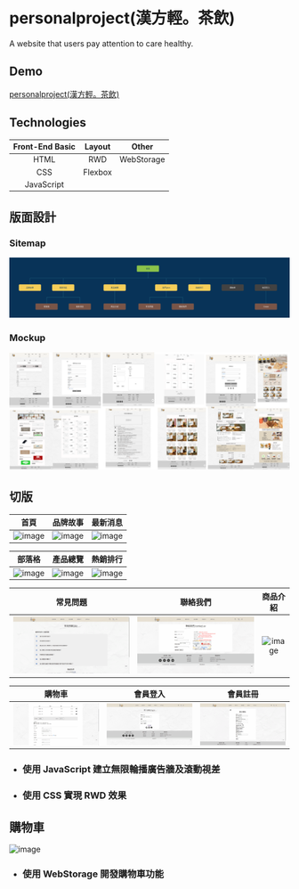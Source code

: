 # personalproject(漢方輕。茶飲)
A website that users pay attention to care healthy.

## Demo
[personalproject(漢方輕。茶飲)](https://shang-jui.github.io/personalproject/index.html)

## Technologies
Front-End Basic  | Layout |Other                         |
:---------------:|:------:|:----------------------------:|
HTML             | RWD    |WebStorage                    |
CSS              | Flexbox|                              |
JavaScript       |        |                              |


## 版面設計
### Sitemap
![image](https://github.com/shang-jui/personalproject/blob/main/%E5%9C%96%E7%89%871.png)
### Mockup
![image](https://github.com/shang-jui/personalproject/blob/main/%E5%9C%96%E7%89%874.png)
## 切版
首頁  | 品牌故事 | 最新消息 |
:---------------:|:------:|:--------------------:|
![image](https://github.com/shang-jui/personalproject/blob/main/img/personal-index1.gif) | ![image](https://github.com/shang-jui/personalproject/blob/main/img/personal-story.gif)| ![image](https://github.com/shang-jui/personalproject/blob/main/img/personal-news1.gif)|

部落格  | 產品總覽 | 熱銷排行 |
|:---------------:|:------:|:--------------------:|
![image](https://github.com/shang-jui/personalproject/blob/main/img/personal-blog.gif) | ![image](https://github.com/shang-jui/personalproject/blob/main/img/personal-items.gif)| ![image](https://github.com/shang-jui/personalproject/blob/main/img/personal-Hot.gif)|

常見問題  | 聯絡我們 | 商品介紹 |
|:---------------:|:------:|:--------------------:|
![image](https://github.com/shang-jui/personalproject/blob/main/img/personal-Problem.gif) | ![image](https://github.com/shang-jui/personalproject/blob/main/img/personal-contact.gif)| ![image](https://github.com/shang-jui/personalproject/blob/main/img/personal-introduce.gif)|

購物車 |會員登入  | 會員註冊 | 
|:---------------:|:---------------:|:------:|
![image](https://github.com/shang-jui/personalproject/blob/main/img/personal-shop.gif)|![image](https://github.com/shang-jui/personalproject/blob/main/img/personal-person.gif) | ![image](https://github.com/shang-jui/personalproject/blob/main/img/personal-create.gif)|

- ### 使用 JavaScript 建立無限輪播廣告牆及滾動視差
- ### 使用 CSS 實現 RWD 效果

## 購物車
![image](https://github.com/shang-jui/personalproject/blob/main/img/personal-Process.gif)
- ### 使用 WebStorage 開發購物車功能


